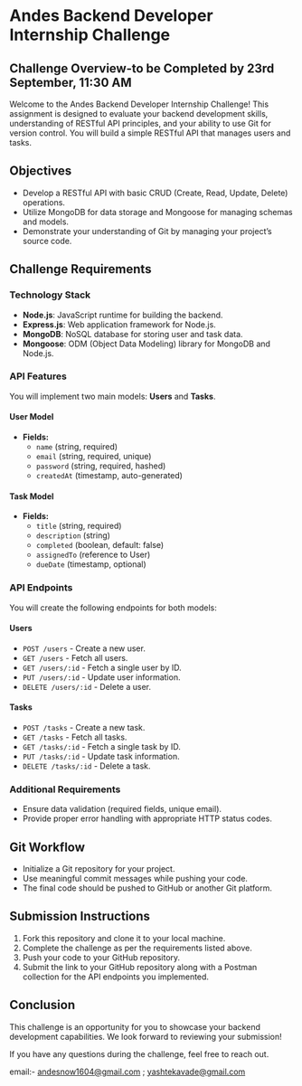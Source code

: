# Andes Backend Developer Internship Challenge

## Challenge Overview-to be Completed by 23rd September, 11:30 AM

Welcome to the Andes Backend Developer Internship Challenge! This assignment is designed to evaluate your backend development skills, understanding of RESTful API principles, and your ability to use Git for version control. You will build a simple RESTful API that manages users and tasks.

## Objectives

- Develop a RESTful API with basic CRUD (Create, Read, Update, Delete) operations.
- Utilize MongoDB for data storage and Mongoose for managing schemas and models.
- Demonstrate your understanding of Git by managing your project’s source code.

## Challenge Requirements

### Technology Stack

- **Node.js**: JavaScript runtime for building the backend.
- **Express.js**: Web application framework for Node.js.
- **MongoDB**: NoSQL database for storing user and task data.
- **Mongoose**: ODM (Object Data Modeling) library for MongoDB and Node.js.

### API Features

You will implement two main models: **Users** and **Tasks**.

#### User Model

- **Fields:**
  - `name` (string, required)
  - `email` (string, required, unique)
  - `password` (string, required, hashed)
  - `createdAt` (timestamp, auto-generated)

#### Task Model

- **Fields:**
  - `title` (string, required)
  - `description` (string)
  - `completed` (boolean, default: false)
  - `assignedTo` (reference to User)
  - `dueDate` (timestamp, optional)

### API Endpoints

You will create the following endpoints for both models:

#### Users

- `POST /users` - Create a new user.
- `GET /users` - Fetch all users.
- `GET /users/:id` - Fetch a single user by ID.
- `PUT /users/:id` - Update user information.
- `DELETE /users/:id` - Delete a user.

#### Tasks

- `POST /tasks` - Create a new task.
- `GET /tasks` - Fetch all tasks.
- `GET /tasks/:id` - Fetch a single task by ID.
- `PUT /tasks/:id` - Update task information.
- `DELETE /tasks/:id` - Delete a task.

### Additional Requirements

- Ensure data validation (required fields, unique email).
- Provide proper error handling with appropriate HTTP status codes.

## Git Workflow

- Initialize a Git repository for your project.
- Use meaningful commit messages while pushing your code.
- The final code should be pushed to GitHub or another Git platform.

## Submission Instructions

1. Fork this repository and clone it to your local machine.
2. Complete the challenge as per the requirements listed above.
3. Push your code to your GitHub repository.
4. Submit the link to your GitHub repository along with a Postman collection for the API endpoints you implemented.

## Conclusion

This challenge is an opportunity for you to showcase your backend development capabilities. We look forward to reviewing your submission!

If you have any questions during the challenge, feel free to reach out.

email:- andesnow1604@gmail.com ; yashtekavade@gmail.com
